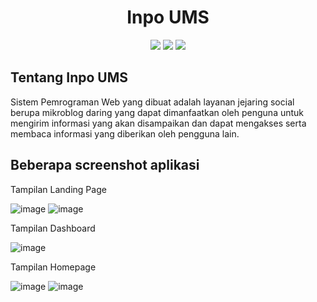 <p align="center"><h1 align="center">Inpo UMS</h1></p>

<p align="center">
<img src="https://img.shields.io/badge/Laravel-FF2D20?style=for-the-badge&logo=laravel&logoColor=white">
<img src="https://img.shields.io/badge/React-20232A?style=for-the-badge&logo=react&logoColor=61DAFB">
<img src="https://img.shields.io/badge/Tailwind_CSS-38B2AC?style=for-the-badge&logo=tailwind-css&logoColor=white">

</p>

## Tentang Inpo UMS

Sistem Pemrograman Web yang dibuat adalah layanan jejaring social berupa mikroblog daring yang dapat dimanfaatkan oleh penguna untuk mengirim informasi yang akan disampaikan dan dapat mengakses serta membaca informasi yang diberikan oleh pengguna lain.

## Beberapa screenshot aplikasi
<p>Tampilan Landing Page</p>
<img src="https://i.ibb.co/Wp8H5qk/image.png" alt="image" border="0">
<img src="https://i.ibb.co/cCJCNDB/image.png" alt="image" border="0">

<p>Tampilan Dashboard</p>
<img src="https://i.ibb.co/RcbnKNC/image.png" alt="image" border="**0**">
<p>Tampilan Homepage</p>
<img src="https://i.ibb.co/GxrBQ8L/image.png" alt="image" border="0">
<img src="https://i.ibb.co/BGx56fv/image.png" alt="image" border="0">

